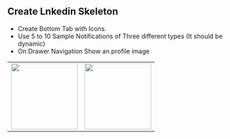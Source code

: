 ## Create Lnkedin Skeleton
 - Create Bottom Tab with Icons. 
 - Use 5 to 10 Sample Notifications of Three different types (It should be dynamic)
 - On Drawer Navigation Show an profile image
 
 <table>
    <tr>
        <td>
            <img src="https://firebasestorage.googleapis.com/v0/b/mymasai-school.appspot.com/o/d10.assignment%2FWhatsApp%20Image%202023-03-01%20at%2018.46.03.jpeg?alt=media&token=2c78c7cf-00a1-4ce6-ae70-755fffb40ff6" width="150px">
        </td>
        <td>
            <img src="https://firebasestorage.googleapis.com/v0/b/mymasai-school.appspot.com/o/d10.assignment%2FWhatsApp%20Image%202023-03-01%20at%2018.46.02.jpeg?alt=media&token=72df09a3-46e1-4392-9a5a-0fbf052bd745" width="150px">
        </td>
    </tr>
 </table>

 
